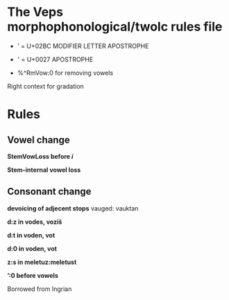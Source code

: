 # The Veps morphophonological/twolc rules file 




 * ʼ  = U+02BC MODIFIER LETTER APOSTROPHE
 * '  = U+0027  APOSTROPHE








 * %^RmVow:0  for removing vowels




























Right context for gradation


# Rules



## Vowel change 

**StemVowLoss before _i_**  

**Stem-internal vowel loss**






## Consonant change 

**devoicing of adjecent stops** vauged: vauktan


**d:z in vodes, voziš**  


**d:t in voden, vot**  

**d:0 in voden, vot**  

**z:s in meletuz:meletust**  

**’:0 before vowels**  


Borrowed from Ingrian 

